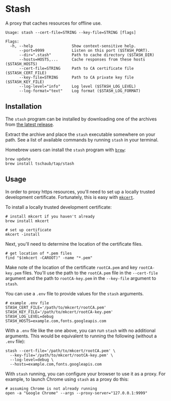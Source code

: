 # Stash

A proxy that caches resources for offline use.

```shell
Usage: stash --cert-file=STRING --key-file=STRING [flags]

Flags:
  -h, --help                 Show context-sensitive help.
      --port=9999            Listen on this port ($STASH_PORT).
      --dir=".stash"         Path to cache directory ($STASH_DIR)
      --hosts=HOSTS,...      Cache responses from these hosts ($STASH_HOSTS)
      --cert-file=STRING     Path to CA certificate file ($STASH_CERT_FILE)
      --key-file=STRING      Path to CA private key file ($STASH_KEY_FILE)
      --log-level="info"     Log level ($STASH_LOG_LEVEL)
      --log-format="text"    Log format ($STASH_LOG_FORMAT)
```

## Installation

The `stash` program can be installed by downloading one of the archives from [the latest release](https://github.com/tschaub/stash/releases).

Extract the archive and place the `stash` executable somewhere on your path.  See a list of available commands by running `stash` in your terminal.

Homebrew users can install the `stash` program with [`brew`](https://brew.sh/):

```shell
brew update
brew install tschaub/tap/stash
```

## Usage

In order to proxy https resources, you'll need to set up a locally trusted development certificate. Fortunately, this is easy with [`mkcert`](https://github.com/FiloSottile/mkcert/).

To install a locally trusted development certificate:

```shell
# install mkcert if you haven't already
brew install mkcert

# set up certificate
mkcert -install
```
Next, you'll need to determine the location of the certificate files.

```shell
# get location of *.pem files
find "$(mkcert -CAROOT)" -name "*.pem"
```

Make note of the location of the certificate `rootCA.pem` and key `rootCA-key.pem` files. You'll use the path to the `rootCA.pem` file in the `--cert-file` argument and the path to `rootCA-key.pem` in the `--key-file` argument to `stash`.

You can use a `.env` file to provide values for the `stash` arguments.

```shell
# example .env file
STASH_CERT_FILE='/path/to/mkcert/rootCA.pem'
STASH_KEY_FILE='/path/to/mkcert/rootCA-key.pem'
STASH_LOG_LEVEL=debug
STASH_HOSTS=example.com,fonts.googleapis.com
```

With a `.env` file like the one above, you can run `stash` with no additional arguments. This would be equivalent to running the following (without a `.env` file):

```shell
stash --cert-file='/path/to/mkcert/rootCA.pem' \
  --key-file='/path/to/mkcert/rootCA-key.pem' \
  --log-level=debug \
  --hosts=example.com,fonts.googleapis.com
```

With `stash` running, you can configure your browser to use it as a proxy. For example, to launch Chrome using `stash` as a proxy do this:

```shell
# assuming Chrome is not already running
open -a "Google Chrome" --args --proxy-server="127.0.0.1:9999"
```
